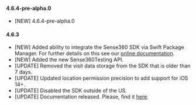 #### 4.6.4-pre-alpha.0

* [NEW] 4.6.4-pre-alpha.0


#### 4.6.3

* [NEW] Added ability to integrate the Sense360 SDK via Swift Package Manager. For further details on this see our [online documentation](https://docs.medallia.com/en/?resourceId=sense360-ios-adding-spm).
* [NEW] Added the new Sense360Testing API.
* [UPDATE] Removed the visit data storage from the SDK that is older than 7 days.
* [UPDATE] Updated location permission precision to add support for iOS 14+.
* [UPDATE] Disabled the SDK outside of the US.
* [UPDATE] Documentation released. Please, find it [here](https://docs.medallia.com/en/?resourceId=sense360-ios-getting-started).

